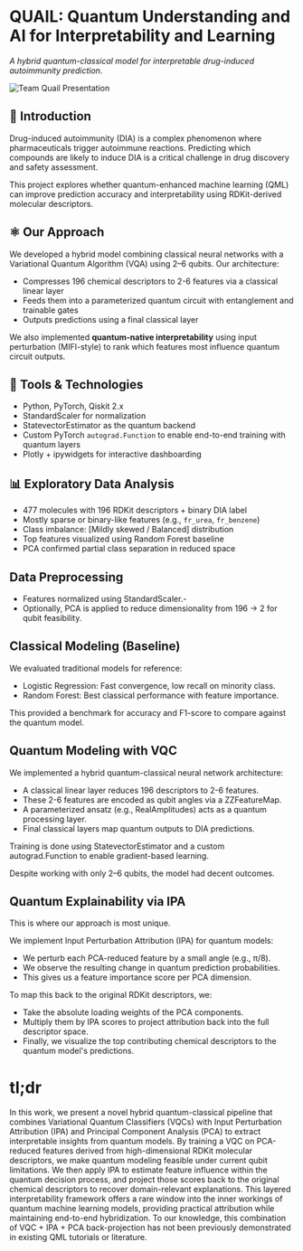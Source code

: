 # QUAIL: Quantum Understanding and AI for Interpretability and Learning

*A hybrid quantum-classical model for interpretable drug-induced autoimmunity prediction.*

![Team Quail Presentation](https://github.com/user-attachments/assets/d27e8b7c-b808-48e3-b451-2cc1b38362ad)

## 🧬 Introduction

Drug-induced autoimmunity (DIA) is a complex phenomenon where pharmaceuticals trigger autoimmune reactions. Predicting which compounds are likely to induce DIA is a critical challenge in drug discovery and safety assessment.

This project explores whether quantum-enhanced machine learning (QML) can improve prediction accuracy and interpretability using RDKit-derived molecular descriptors.

## ⚛️ Our Approach

We developed a hybrid model combining classical neural networks with a Variational Quantum Algorithm (VQA) using 2–6 qubits. Our architecture:

- Compresses 196 chemical descriptors to 2-6 features via a classical linear layer
- Feeds them into a parameterized quantum circuit with entanglement and trainable gates
- Outputs predictions using a final classical layer

We also implemented **quantum-native interpretability** using input perturbation (MIFI-style) to rank which features most influence quantum circuit outputs.

## 🧰 Tools & Technologies

- Python, PyTorch, Qiskit 2.x
- StandardScaler for normalization
- StatevectorEstimator as the quantum backend
- Custom PyTorch `autograd.Function` to enable end-to-end training with quantum layers
- Plotly + ipywidgets for interactive dashboarding

## 📊 Exploratory Data Analysis

- 477 molecules with 196 RDKit descriptors + binary DIA label
- Mostly sparse or binary-like features (e.g., `fr_urea`, `fr_benzene`)
- Class imbalance: [Mildly skewed / Balanced] distribution
- Top features visualized using Random Forest baseline
- PCA confirmed partial class separation in reduced space

## Data Preprocessing
- Features normalized using StandardScaler.-
- Optionally, PCA is applied to reduce dimensionality from 196 → 2 for qubit feasibility.

## Classical Modeling (Baseline)
We evaluated traditional models for reference:
- Logistic Regression: Fast convergence, low recall on minority class.
- Random Forest: Best classical performance with feature importance.

This provided a benchmark for accuracy and F1-score to compare against the quantum model.

## Quantum Modeling with VQC
We implemented a hybrid quantum-classical neural network architecture:
- A classical linear layer reduces 196 descriptors to 2-6 features.
- These 2-6 features are encoded as qubit angles via a ZZFeatureMap.
- A parameterized ansatz (e.g., RealAmplitudes) acts as a quantum processing layer.
- Final classical layers map quantum outputs to DIA predictions.

Training is done using StatevectorEstimator and a custom autograd.Function to enable gradient-based learning.

Despite working with only 2–6 qubits, the model had decent outcomes.

## Quantum Explainability via IPA
This is where our approach is most unique.

We implement Input Perturbation Attribution (IPA) for quantum models:
- We perturb each PCA-reduced feature by a small angle (e.g., π/8).
- We observe the resulting change in quantum prediction probabilities.
- This gives us a feature importance score per PCA dimension.

To map this back to the original RDKit descriptors, we:
- Take the absolute loading weights of the PCA components.
- Multiply them by IPA scores to project attribution back into the full descriptor space.
- Finally, we visualize the top contributing chemical descriptors to the quantum model's predictions.

# tl;dr
In this work, we present a novel hybrid quantum-classical pipeline that combines Variational Quantum Classifiers (VQCs) with Input Perturbation Attribution (IPA) and Principal Component Analysis (PCA) to extract interpretable insights from quantum models. By training a VQC on PCA-reduced features derived from high-dimensional RDKit molecular descriptors, we make quantum modeling feasible under current qubit limitations. We then apply IPA to estimate feature influence within the quantum decision process, and project those scores back to the original chemical descriptors to recover domain-relevant explanations. This layered interpretability framework offers a rare window into the inner workings of quantum machine learning models, providing practical attribution while maintaining end-to-end hybridization. To our knowledge, this combination of VQC + IPA + PCA back-projection has not been previously demonstrated in existing QML tutorials or literature.
